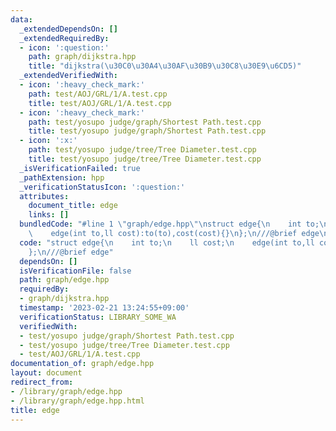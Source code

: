 ```yaml
---
data:
  _extendedDependsOn: []
  _extendedRequiredBy:
  - icon: ':question:'
    path: graph/dijkstra.hpp
    title: "dijkstra(\u30C0\u30A4\u30AF\u30B9\u30C8\u30E9\u6CD5)"
  _extendedVerifiedWith:
  - icon: ':heavy_check_mark:'
    path: test/AOJ/GRL/1/A.test.cpp
    title: test/AOJ/GRL/1/A.test.cpp
  - icon: ':heavy_check_mark:'
    path: test/yosupo judge/graph/Shortest Path.test.cpp
    title: test/yosupo judge/graph/Shortest Path.test.cpp
  - icon: ':x:'
    path: test/yosupo judge/tree/Tree Diameter.test.cpp
    title: test/yosupo judge/tree/Tree Diameter.test.cpp
  _isVerificationFailed: true
  _pathExtension: hpp
  _verificationStatusIcon: ':question:'
  attributes:
    document_title: edge
    links: []
  bundledCode: "#line 1 \"graph/edge.hpp\"\nstruct edge{\n    int to;\n    ll cost;\n\
    \    edge(int to,ll cost):to(to),cost(cost){}\n};\n///@brief edge\n"
  code: "struct edge{\n    int to;\n    ll cost;\n    edge(int to,ll cost):to(to),cost(cost){}\n\
    };\n///@brief edge"
  dependsOn: []
  isVerificationFile: false
  path: graph/edge.hpp
  requiredBy:
  - graph/dijkstra.hpp
  timestamp: '2023-02-21 13:24:55+09:00'
  verificationStatus: LIBRARY_SOME_WA
  verifiedWith:
  - test/yosupo judge/graph/Shortest Path.test.cpp
  - test/yosupo judge/tree/Tree Diameter.test.cpp
  - test/AOJ/GRL/1/A.test.cpp
documentation_of: graph/edge.hpp
layout: document
redirect_from:
- /library/graph/edge.hpp
- /library/graph/edge.hpp.html
title: edge
---
```

